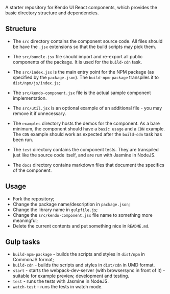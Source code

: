 A starter repository for Kendo UI React components, which provides the basic directory structure and dependencies.

## Structure

- The `src` directory contains the component source code. All files should be have the `.jsx` extensions so that the build scripts may pick them.
- The `src/bundle.jsx` file should import and re-export all public components of the package. It is used for the `build-cdn` task.
- The `src/index.jsx` is the main entry point for the NPM package (as specified by the `package.json`). The `build-npm-package` transpiles it to `dist/npm/js/index.js`;
- The `src/kendo-component.jsx` file is the actual sample component implementation.
- The `src/util.jsx` is an optional example of an additional file - you may remove it if unnecessary.

- The `examples` directory hosts the demos for the component. As a bare minimum, the component should have a `basic usage` and a `CDN` example.  The `CDN` example should work as expected after the `build-cdn` task has been run.
- The `test` directory contains the component tests. They are transpiled just like the source code itself, and are run with Jasmine in NodeJS.

- The `docs` directory contains markdown files that document the specifics of the component.

## Usage

- Fork the repository;
- Change the package name/description in `package.json`;
- Change the library name in `gulpfile.js`;
- Change the `src/kendo-component.jsx` file name to something more meaningful;
- Delete the current contents and put something nice in `README.md`.

## Gulp tasks

- `build-npm-package` - builds the scripts and styles in `dist/npm` in CommonJS format;
- `build-cdn` - builds the scripts and styles in `dist/cdn` in UMD format.
- `start` - starts the webpack-dev-server (with browsersync in front of it) - suitable for example preview, development and testing.
- `test` - runs the tests with Jasmine in NodeJS.
- `watch-test` - runs the tests in watch mode.
